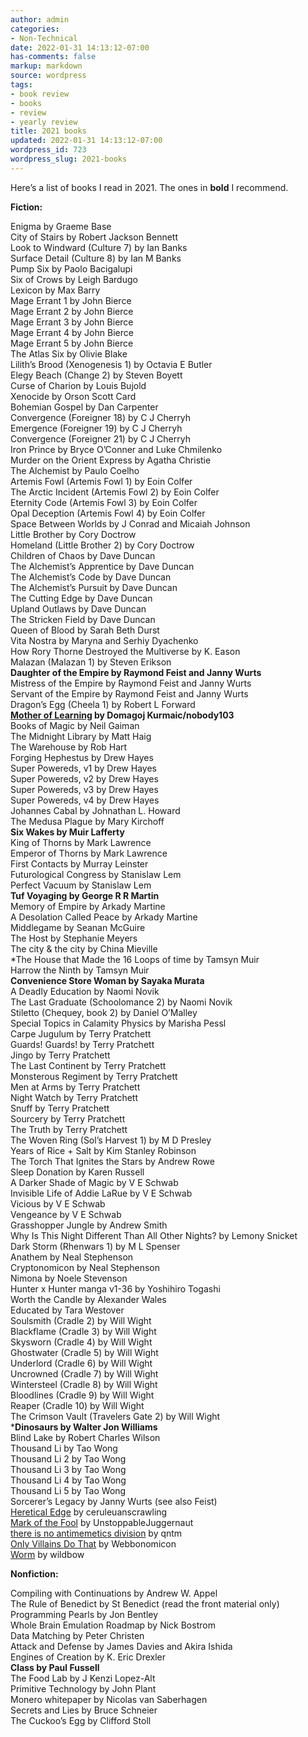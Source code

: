 ```yaml
---
author: admin
categories:
- Non-Technical
date: 2022-01-31 14:13:12-07:00
has-comments: false
markup: markdown
source: wordpress
tags:
- book review
- books
- review
- yearly review
title: 2021 books
updated: 2022-01-31 14:13:12-07:00
wordpress_id: 723
wordpress_slug: 2021-books
---
```

Here’s a list of books I read in 2021. The ones in **bold** I recommend.

**Fiction:**  
  
Enigma by Graeme Base  
City of Stairs by Robert Jackson Bennett  
Look to Windward (Culture 7) by Ian Banks  
Surface Detail (Culture 8) by Ian M Banks  
Pump Six by Paolo Bacigalupi  
Six of Crows by Leigh Bardugo  
Lexicon by Max Barry  
Mage Errant 1 by John Bierce  
Mage Errant 2 by John Bierce  
Mage Errant 3 by John Bierce  
Mage Errant 4 by John Bierce  
Mage Errant 5 by John Bierce  
The Atlas Six by Olivie Blake  
Lilith’s Brood (Xenogenesis 1) by Octavia E Butler  
Elegy Beach (Change 2) by Steven Boyett  
Curse of Charion by Louis Bujold  
Xenocide by Orson Scott Card  
Bohemian Gospel by Dan Carpenter  
Convergence (Foreigner 18) by C J Cherryh  
Emergence (Foreigner 19) by C J Cherryh  
Convergence (Foreigner 21) by C J Cherryh  
Iron Prince by Bryce O’Conner and Luke Chmilenko  
Murder on the Orient Express by Agatha Christie  
The Alchemist by Paulo Coelho  
Artemis Fowl (Artemis Fowl 1) by Eoin Colfer  
The Arctic Incident (Artemis Fowl 2) by Eoin Colfer  
Eternity Code (Artemis Fowl 3) by Eoin Colfer  
Opal Deception (Artemis Fowl 4) by Eoin Colfer  
Space Between Worlds by J Conrad and Micaiah Johnson  
Little Brother by Cory Doctrow  
Homeland (Little Brother 2) by Cory Doctrow  
Children of Chaos by Dave Duncan  
The Alchemist’s Apprentice by Dave Duncan  
The Alchemist’s Code by Dave Duncan  
The Alchemist’s Pursuit by Dave Duncan  
The Cutting Edge by Dave Duncan  
Upland Outlaws by Dave Duncan  
The Stricken Field by Dave Duncan  
Queen of Blood by Sarah Beth Durst  
Vita Nostra by Maryna and Serhiy Dyachenko  
How Rory Thorne Destroyed the Multiverse by K. Eason  
Malazan (Malazan 1) by Steven Erikson  
**Daughter of the Empire by Raymond Feist and Janny Wurts**  
Mistress of the Empire by Raymond Feist and Janny Wurts  
Servant of the Empire by Raymond Feist and Janny Wurts  
Dragon’s Egg (Cheela 1) by Robert L Forward  
**[Mother of Learning](https://www.royalroad.com/fiction/21220/mother-of-learning) by Domagoj Kurmaic/nobody103**  
Books of Magic by Neil Gaiman  
The Midnight Library by Matt Haig  
The Warehouse by Rob Hart  
Forging Hephestus by Drew Hayes  
Super Powereds, v1 by Drew Hayes  
Super Powereds, v2 by Drew Hayes  
Super Powereds, v3 by Drew Hayes  
Super Powereds, v4 by Drew Hayes  
Johannes Cabal by Johnathan L. Howard  
The Medusa Plague by Mary Kirchoff  
**Six Wakes by Muir Lafferty**  
King of Thorns by Mark Lawrence  
Emperor of Thorns by Mark Lawrence  
First Contacts by Murray Leinster  
Futurological Congress by Stanislaw Lem  
Perfect Vacuum by Stanislaw Lem  
**Tuf Voyaging by George R R Martin**  
Memory of Empire by Arkady Martine  
A Desolation Called Peace by Arkady Martine  
Middlegame by Seanan McGuire  
The Host by Stephanie Meyers  
The city & the city by China Mieville  
\*The House that Made the 16 Loops of time by Tamsyn Muir  
Harrow the Ninth by Tamsyn Muir  
**Convenience Store Woman by Sayaka Murata**  
A Deadly Education by Naomi Novik  
The Last Graduate (Schoolomance 2) by Naomi Novik  
Stiletto (Chequey, book 2) by Daniel O’Malley  
Special Topics in Calamity Physics by Marisha Pessl  
Carpe Jugulum by Terry Pratchett  
Guards! Guards! by Terry Pratchett  
Jingo by Terry Pratchett  
The Last Continent by Terry Pratchett  
Monsterous Regiment by Terry Pratchett  
Men at Arms by Terry Pratchett  
Night Watch by Terry Pratchett  
Snuff by Terry Pratchett  
Sourcery by Terry Pratchett  
The Truth by Terry Pratchett  
The Woven Ring (Sol’s Harvest 1) by M D Presley  
Years of Rice + Salt by Kim Stanley Robinson  
The Torch That Ignites the Stars by Andrew Rowe  
Sleep Donation by Karen Russell  
A Darker Shade of Magic by V E Schwab  
Invisible Life of Addie LaRue by V E Schwab  
Vicious by V E Schwab  
Vengeance by V E Schwab  
Grasshopper Jungle by Andrew Smith  
Why Is This Night Different Than All Other Nights? by Lemony Snicket  
Dark Storm (Rhenwars 1) by M L Spenser  
Anathem by Neal Stephenson  
Cryptonomicon by Neal Stephenson  
Nimona by Noele Stevenson  
Hunter x Hunter manga v1-36 by Yoshihiro Togashi  
Worth the Candle by Alexander Wales  
Educated by Tara Westover  
Soulsmith (Cradle 2) by Will Wight  
Blackflame (Cradle 3) by Will Wight  
Skysworn (Cradle 4) by Will Wight  
Ghostwater (Cradle 5) by Will Wight  
Underlord (Cradle 6) by Will Wight  
Uncrowned (Cradle 7) by Will Wight  
Wintersteel (Cradle 8) by Will Wight  
Bloodlines (Cradle 9) by Will Wight  
Reaper (Cradle 10) by Will Wight  
The Crimson Vault (Travelers Gate 2) by Will Wight  
\***Dinosaurs by Walter Jon Williams**  
Blind Lake by Robert Charles Wilson  
Thousand Li by Tao Wong  
Thousand Li 2 by Tao Wong  
Thousand Li 3 by Tao Wong  
Thousand Li 4 by Tao Wong  
Thousand Li 5 by Tao Wong  
Sorcerer’s Legacy by Janny Wurts (see also Feist)  
[Heretical Edge](https://ceruleanscrawling.wordpress.com/table-of-contents/) by ceruleuanscrawling  
[Mark of the Fool](https://www.royalroad.com/fiction/41618/mark-of-the-fool-a-progression-fantasy) by UnstoppableJuggernaut  
[there is no antimemetics division](https://scp-wiki.wikidot.com/antimemetics-division-hub) by qntm  
[Only Villains Do That](https://www.royalroad.com/fiction/40182/only-villains-do-that) by Webbonomicon  
[Worm](https://parahumans.wordpress.com/) by wildbow

**Nonfiction:**

Compiling with Continuations by Andrew W. Appel  
The Rule of Benedict by St Benedict (read the front material only)  
Programming Pearls by Jon Bentley  
Whole Brain Emulation Roadmap by Nick Bostrom  
Data Matching by Peter Christen  
Attack and Defense by James Davies and Akira Ishida  
Engines of Creation by K. Eric Drexler  
**Class by Paul Fussell**  
The Food Lab by J Kenzi Lopez-Alt  
Primitive Technology by John Plant  
Monero whitepaper by Nicolas van Saberhagen  
Secrets and Lies by Bruce Schneier  
The Cuckoo’s Egg by Clifford Stoll
